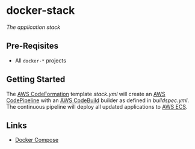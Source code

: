 # docker-stack
_The application stack_

## Pre-Reqisites
* All `docker-*` projects

## Getting Started
The [AWS CodeFormation](https://console.aws.amazon.com/cloudformation/home?region=us-east-1#/stack/detail?stackId=arn:aws:cloudformation:us-east-1:497513737772:stack%2FStack%2F57d1a150-9165-11e7-8011-500c2866f062) template _stack.yml_ will create an [AWS CodePipeline](https://console.aws.amazon.com/codepipeline/home?region=us-east-1#/view/Stack) with an [AWS CodeBuild](https://console.aws.amazon.com/codebuild/home?region=us-east-1#/projects/Stack/view) builder as defined in _buildspec.yml_. The continuous pipeline will deploy all updated applications to [AWS ECS](https://console.aws.amazon.com/ecs/home?region=us-east-1#/clusters/StagingCluster/services).

## Links
* [Docker Compose](https://docs.docker.com/compose/)
